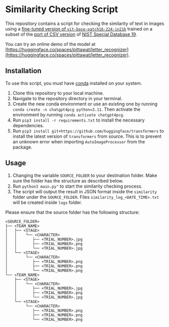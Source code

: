 # Similarity Checking Script

This repository contains a script for checking the similarity of text in images using a [fine-tuned version of `vit-base-patch16-224-in21k`](https://huggingface.co/pittawat/vit-base-letter) trained on a subset of the [port of CSV version](https://www.kaggle.com/datasets/sachinpatel21/az-handwritten-alphabets-in-csv-format) of [NIST Special Database 19](https://huggingface.co/datasets/pittawat/letter_recognition).

You can try an online demo of the model at [https://huggingface.co/spaces/pittawat/letter_recognizer](https://huggingface.co/spaces/pittawat/letter_recognizer).

## Installation

To use this script, you must have <a href="https://docs.conda.io/en/latest/" target="_new">conda</a> installed on your system.

1. Clone this repository to your local machine.
2. Navigate to the repository directory in your terminal.
3. Create the new conda environment or use an existing one by running `conda create -n chatgpt4pcg python=3.11`. Then activate the environment by running `conda activate chatgpt4pcg`.
4. Run `pip3 install -r requirements.txt` to install the necessary dependencies.
5. Run `pip3 install git+https://github.com/huggingface/transformers` to install the latest version of `transformers` from source. This is to prevent an unknown error when importing `AutoImageProcessor` from the package.

## Usage

1. Changing the variable `SOURCE_FOLDER` to your destination folder. Make sure the folder has the structure as described below.
2. Run `python3 main.py"` to start the similarity checking process.
3. The script will output the result in JSON format inside the `similarity` folder under the `SOURCE_FOLDER`. Files `similarity_log_<DATE_TIME>.txt` will be created inside `logs` folder.

Please ensure that the source folder has the following structure:

```
<SOURCE_FOLDER>
├── <TEAM_NAME>
|   ├── <STAGE>
│   │    └── <CHARACTER>
│   │       ├── <TRIAL_NUMBER>.jpg
│   │       ├── <TRIAL_NUMBER>.png
│   │       └── <TRIAL_NUMBER>.jpg
│   └── <STAGE>
│        └── <CHARACTER>
│           ├── <TRIAL_NUMBER>.png
│           ├── <TRIAL_NUMBER>.png
│           └── <TRIAL_NUMBER>.png
└── <TEAM_NAME>
    ├── <STAGE>
    │    └── <CHARACTER>
    │       ├── <TRIAL_NUMBER>.jpg
    │       ├── <TRIAL_NUMBER>.png
    │       └── <TRIAL_NUMBER>.jpg
    └── <STAGE>
         └── <CHARACTER>
            ├── <TRIAL_NUMBER>.png
            ├── <TRIAL_NUMBER>.png
            └── <TRIAL_NUMBER>.png
```